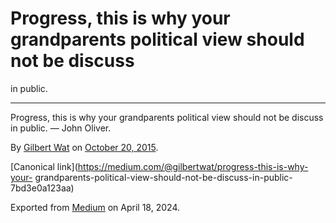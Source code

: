 # Progress, this is why your grandparents political view should not be discuss
in public.

* * *

Progress, this is why your grandparents political view should not be discuss
in public. — John Oliver.

By [Gilbert Wat](https://medium.com/@gilbertwat) on [October 20,
2015](https://medium.com/p/7bd3e0a123aa).

[Canonical link](https://medium.com/@gilbertwat/progress-this-is-why-your-
grandparents-political-view-should-not-be-discuss-in-public-7bd3e0a123aa)

Exported from [Medium](https://medium.com) on April 18, 2024.


